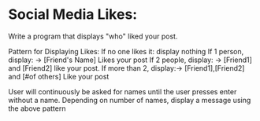 # Social Media Likes:

Write a program that displays "who" liked your post.

Pattern for Displaying Likes:
If no one likes it: display nothing
If 1 person, display:   ->  [Friend's Name] Likes your post
If 2 people, display:   ->  [Friend1] and [Friend2] like your post.
If more than 2, display:->  [Friend1],[Friend2] and [#of others] Like your post

User will continuously be asked for names until the user presses enter without a name.
Depending on number of names, display a message using the above pattern
